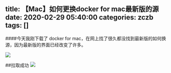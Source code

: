 title: 【Mac】如何更换docker for mac最新版的源
date: 2020-02-29 05:40:00
categories: zczb
tags: []
---
  ####今天我刚下载了 docker for mac，在网上找了很久都没找到最新版的如何换源，因为最新版的界面已经改变了许多。
  
  ![](https://wangxblog.oss-cn-hangzhou.aliyuncs.com/usr/uploads/2020/02/1368016769.png)
  
  ##拉取成功
  ![](https://wangxblog.oss-cn-hangzhou.aliyuncs.com/usr/uploads/2020/02/239946809.png)